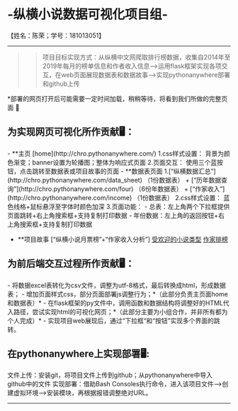 <h1> -纵横小说数据可视化项目组-</h1>
【姓名：陈荣；学号：181013051】

***

>> 项目目标实现方式：从纵横中文网爬取排行榜数据，收集自2014年至2019年每月的榜单信息和作者收入信息—>运用flask框架实现各项交互，在web页面展现数据表和数据故事—>实现pythonanywhere部署和github上传


*部署的网页打开后可能需要一定时间加载，稍稍等待，将看到我们所做的完整页面  🐌

<h2> 为实现网页可视化所作贡献🖥️：</h2>
- **主页  [home](http://chro.pythonanywhere.com/)
1.css样式设置：
背景为颜色渐变；banner设置为轮播图；整体为响应式页面
2.页面交互：
使用三个蓝按钮，点击跳转至数据表或项目故事的页面
- **数据表页面 
1.[“纵横数据汇总”](http://chro.pythonanywhere.com/data_sheet) （1份数据表）
 + [“历年数据查询”](http://chro.pythonanywhere.com/four) （6份年数据表） 
 + [“作家收入”](http://chro.pythonanywhere.com/income) （1份数据表）
2.css样式设置：
蓝色线格+鼠标悬浮至字体时颜色加深
3.页面功能：
- 总表：左上角两个下拉框提供页面跳转+右上角搜索框+支持复制打印数据
- 年份数据：左上角的返回按钮+右上角搜索框+支持复制打印数据

- **项目故事 [“纵横小说月票榜”+“作家收入分析”]
[受欢迎的小说类型](http://chro.pythonanywhere.com/chart)
[作家排榜](http://chro.pythonanywhere.com/2)


<h2>为前后端交互过程所作贡献🖥️：</h2>
- 将数据excel表转化为csv文件，调整为utf-8格式，最后转换成html，形成数据表；
- 增加页面样式css，部分页面部署js调整行为；*（此部分负责主页面home和数据表）*
- 在flask框架的py文件中，调用函数和数据结构将调整好的HTML代入路径，尝试实现html的可视化网页；*（此部分主要为小组合作，并非所有都为个人完成）*
- 实现项目web展现后，通过“下拉框“和“按钮”实现多个界面的跳转。


<h2>在pythonanywhere上实现部署🖥️: </h2>
文件上传：安装git，将项目文件上传到github；从pythonanywhere中导入github中的文件
实现部署：借助Bash Consoles执行命令，进入该项目文件—>创建虚拟环境—>安装模块，再根据报错调整绝对URL。

***
